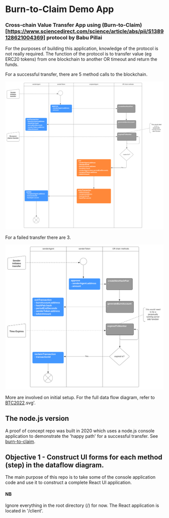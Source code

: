 # Burn-to-Claim Demo App
### Cross-chain Value Transfer App using (Burn-to-Claim)[https://www.sciencedirect.com/science/article/abs/pii/S1389128621004369] protocol by Babu Pillai


For the purposes of building this application, knowledge of the protocol is not really required. The function of the protocol is to transfer value (eg ERC20 tokens) from one blockchain to another OR timeout and return the funds.


For a successful transfer, there are 5 method calls to the blockchain. 

![BTC2022 Successful](./architecture/diagrams/BTC2022_Successful.svg)


For a failed transfer there are 3. 

![BTC2022 Timeout](./architecture/diagrams/BTC2022_Timeout.svg)

More are involved on initial setup. For the full data flow diagram, refer to [BTC2022](./architecture/diagrams/BTC2022).svg'.

## The node.js version

A proof of concept repo was built in 2020 which uses a node.js console application to demonstrate the 'happy path' for a successful transfer. See [burn-to-claim](https://github.com/severalpens/burn-to-claim).

## Objective 1 - Construct UI forms for each method (step) in the dataflow diagram.

The main purpose of this repo is to take some of the console application code and use it to construct a complete React UI application.

#### NB

Ignore everything in the root directory (/) for now. The React application is located in '/client'.

